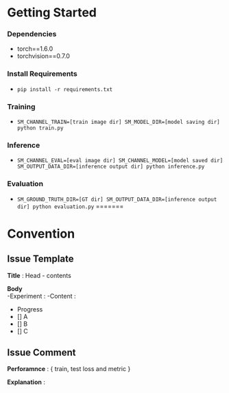 # Getting Started    
### Dependencies
- torch==1.6.0
- torchvision==0.7.0                                                              

### Install Requirements
- `pip install -r requirements.txt`

### Training
- `SM_CHANNEL_TRAIN=[train image dir] SM_MODEL_DIR=[model saving dir] python train.py`

### Inference
- `SM_CHANNEL_EVAL=[eval image dir] SM_CHANNEL_MODEL=[model saved dir] SM_OUTPUT_DATA_DIR=[inference output dir] python inference.py`

### Evaluation
- `SM_GROUND_TRUTH_DIR=[GT dir] SM_OUTPUT_DATA_DIR=[inference output dir] python evaluation.py`
=======



# Convention
## Issue Template
**Title** : Head - contents

**Body**  
-Experiment  : 
-Content : 

- Progress
- [] A
- [] B
- [] C

## Issue Comment

**Perforamnce** : { train, test loss and metric }

**Explanation** :
